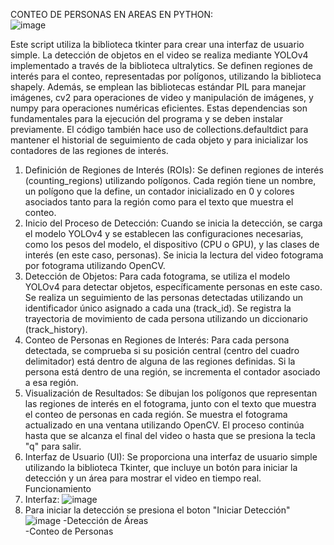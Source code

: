 CONTEO DE PERSONAS EN AREAS EN PYTHON:  
![image](https://github.com/christian1230/Contador-de-personas-en-reas-/assets/64487451/07c47326-c506-4f06-849e-52416286b9ba)

Este script utiliza la biblioteca tkinter para crear una interfaz de usuario simple. La detección de objetos en el video se realiza mediante YOLOv4 implementado a través de la biblioteca ultralytics. Se definen regiones de interés para el conteo, representadas por polígonos, utilizando la biblioteca shapely. Además, se emplean las bibliotecas estándar PIL para manejar imágenes, cv2 para operaciones de video y manipulación de imágenes, y numpy para operaciones numéricas eficientes. Estas dependencias son fundamentales para la ejecución del programa y se deben instalar previamente. El código también hace uso de collections.defaultdict para mantener el historial de seguimiento de cada objeto y para inicializar los contadores de las regiones de interés.
1. Definición de Regiones de Interés (ROIs):
   Se definen regiones de interés (counting_regions) utilizando polígonos. Cada región tiene un nombre, un polígono que la define, un contador inicializado en 0 y colores asociados tanto para la región como para el texto que muestra el conteo.
3. Inicio del Proceso de Detección:
   Cuando se inicia la detección, se carga el modelo YOLOv4 y se establecen las configuraciones necesarias, como los pesos del modelo, el dispositivo (CPU o GPU), y las clases de interés (en este caso, personas). Se inicia la lectura del video fotograma por fotograma utilizando OpenCV.
4. Detección de Objetos:
   Para cada fotograma, se utiliza el modelo YOLOv4 para detectar objetos, específicamente personas en este caso.
   Se realiza un seguimiento de las personas detectadas utilizando un identificador único asignado a cada una (track_id). Se registra la trayectoria de movimiento de cada persona utilizando un diccionario (track_history).
5. Conteo de Personas en Regiones de Interés:
   Para cada persona detectada, se comprueba si su posición central (centro del cuadro delimitador) está dentro de alguna de las regiones definidas. Si la persona está dentro de una región, se incrementa el contador asociado a esa región.
6. Visualización de Resultados:
   Se dibujan los polígonos que representan las regiones de interés en el fotograma, junto con el texto que muestra el conteo de personas en cada región. Se muestra el fotograma actualizado en una ventana utilizando OpenCV. El proceso continúa hasta que se alcanza el final del video o hasta que se presiona la tecla "q" para salir.
7. Interfaz de Usuario (UI):
   Se proporciona una interfaz de usuario simple utilizando la biblioteca Tkinter, que incluye un botón para iniciar la detección y un área para mostrar el video en tiempo real.
Funcionamiento
1. Interfaz: 
![image](https://github.com/christian1230/Contador-de-personas-en-reas-/assets/64487451/8c2e798a-d17d-4f6a-aac2-86da2564499c)
2. Para iniciar la detección se presiona el boton "Iniciar Detección"
![image](https://github.com/christian1230/Contador-de-personas-en-reas-/assets/64487451/999fc6db-87bc-42a7-819a-1c1b43d4ff01)
-Detección de Áreas                          
-Conteo de Personas

